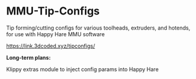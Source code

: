 # MMU-Tip-Configs
Tip forming/cutting configs for various toolheads, extruders, and hotends, for use with Happy Hare MMU software

https://link.3dcoded.xyz/tipconfigs/

**Long-term plans:**

Klippy extras module to inject config params into Happy Hare
